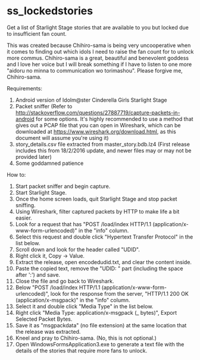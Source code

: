 # ss_lockedstories
Get a list of Starlight Stage stories that are available to you but locked due to insufficient fan count.

This was created because Chihiro-sama is being very uncooperative when it comes to finding out which idols I need to raise the fan count for to unlock more commus.
Chihiro-sama is a great, beautiful and benevolent goddess and I love her voice but I will break something if I have to listen to one more "aidoru no minna to communication wo torimashou". Please forgive me, Chihiro-sama.

Requirements:  
1. Android version of Idolm@ster Cinderella Girls Starlight Stage  
2. Packet sniffer (Refer to http://stackoverflow.com/questions/27887719/capture-packets-in-android for some options. It's highly recommended to use a method that gives out a PCAP file that you can open in Wireshark, which can be downloaded at https://www.wireshark.org/download.html, as this document will assume you're using it)  
3. story_details.csv file extracted from master_story.bdb.lz4 (First release includes this from 18/2/2016 update, and newer files may or may not be provided later)  
4. Some goddamned patience  

How to:  
1. Start packet sniffer and begin capture.  
2. Start Starlight Stage.  
3. Once the home screen loads, quit Starlight Stage and stop packet sniffing.  
4. Using Wireshark, filter captured packets by HTTP to make life a bit easier.  
5. Look for a request that has "POST /load/index HTTP/1.1  (application/x-www-form-urlencoded)" in the "info" column.  
6. Select this request and double click "Hypertext Transfer Protocol" in the list below.  
7. Scroll down and look for the header called "UDID".  
8. Right click it, Copy -> Value.  
9. Extract the release, open encodedudid.txt, and clear the content inside.  
10. Paste the copied text, remove the "UDID: " part (including the space after ':') and save.  
11. Close the file and go back to Wireshark.  
12. Below "POST /load/index HTTP/1.1  (application/x-www-form-urlencoded)", look for the response from the server, "HTTP/1.1 200 OK  (application/x-msgpack)" in the "info" column.  
13. Select it and double click "Media Type" in the list below.  
14. Right click "Media Type: application/x-msgpack (_ bytes)", Export Selected Packet Bytes.  
15. Save it as "msgpackdata" (no file extension) at the same location that the release was extracted.  
16. Kneel and pray to Chihiro-sama. (No, this is not optional.)  
17. Open WindowsFormsApplication3.exe to generate a text file with the details of the stories that require more fans to unlock.  
